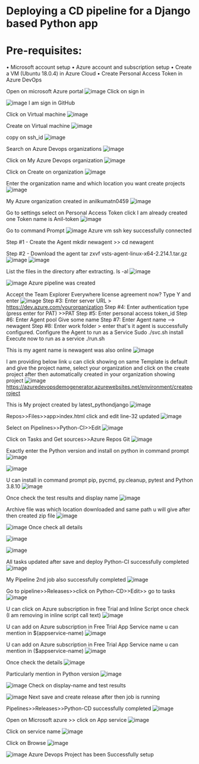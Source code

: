 # Deploying a CD pipeline for a Django based Python app

# Pre-requisites:
•	Microsoft account setup
•	Azure account and subscription setup
•	Create a VM (Ubuntu 18.0.4) in Azure Cloud
•	Create Personal Access Token in Azure DevOps

Open on microsoft Azure portal
![image](https://github.com/anilkumarn12/Deploying-a-CD-pipeline-for-a-Django-based-Python-app/assets/134625092/a0af0208-9607-4926-8083-1aa7ae5b6435)
Click on sign in


![image](https://github.com/anilkumarn12/Deploying-a-CD-pipeline-for-a-Django-based-Python-app/assets/134625092/2b374c87-dd3a-468e-b1b9-17164ac62488)
I am sign in GitHub 


Click  on Virtual machine
![image](https://github.com/anilkumarn12/Deploying-a-CD-pipeline-for-a-Django-based-Python-app/assets/134625092/4f946ee2-becd-4165-bc33-6852bf5abb70)


Create on Virtual machine
![image](https://github.com/anilkumarn12/Deploying-a-CD-pipeline-for-a-Django-based-Python-app/assets/134625092/1ebb8aea-0d6f-45a4-8b61-b43c153ae82b)


copy on ssh_id
![image](https://github.com/anilkumarn12/Deploying-a-CD-pipeline-for-a-Django-based-Python-app/assets/134625092/94d08bd3-895c-4dfc-90e5-9e30f4203ad2)


Search on  Azure Devops organizations
![image](https://github.com/anilkumarn12/Deploying-a-CD-pipeline-for-a-Django-based-Python-app/assets/134625092/859c10f3-cd0f-4f24-8537-bef3db306ff0)


Click on My Azure Devops organization
![image](https://github.com/anilkumarn12/Deploying-a-CD-pipeline-for-a-Django-based-Python-app/assets/134625092/216d01aa-0f4d-419d-b99f-011ac8ddb3e4)


Click  on Create on organization
![image](https://github.com/anilkumarn12/Deploying-a-CD-pipeline-for-a-Django-based-Python-app/assets/134625092/4b64d35c-be8d-4a68-bdf2-28ce47c07f05)


Enter the organization name and which location you want create projects
![image](https://github.com/anilkumarn12/Deploying-a-CD-pipeline-for-a-Django-based-Python-app/assets/134625092/1031fcad-e631-4392-8403-afac9657061f)


My Azure organization created in anilkumatn0459
![image](https://github.com/anilkumarn12/Deploying-a-CD-pipeline-for-a-Django-based-Python-app/assets/134625092/8f323423-c083-441b-8423-f3121ce2bc16)


Go to settings select on Personal Access Token click
I am already created one Token name is Anil-token
![image](https://github.com/anilkumarn12/Deploying-a-CD-pipeline-for-a-Django-based-Python-app/assets/134625092/4fa86524-5b25-4991-bb64-abc139bea84b)


Go to command Prompt
![image](https://github.com/anilkumarn12/Deploying-a-CD-pipeline-for-a-Django-based-Python-app/assets/134625092/ff255f63-dcd6-49b2-bef8-345f0168f812)
Azure vm ssh key successfully connected


Step #1 - Create the Agent
 mkdir newagent >> cd newagent

Step #2 - Download the agent
tar zxvf vsts-agent-linux-x64-2.214.1.tar.gz
![image](https://github.com/anilkumarn12/Deploying-a-CD-pipeline-for-a-Django-based-Python-app/assets/134625092/f8f8d414-b73c-49f3-8e5d-d9c997b97460)
![image](https://github.com/anilkumarn12/Deploying-a-CD-pipeline-for-a-Django-based-Python-app/assets/134625092/7f20a079-b472-4a86-b99b-e497effcf282)


List the files in the directory after extracting.
ls -al
![image](https://github.com/anilkumarn12/Deploying-a-CD-pipeline-for-a-Django-based-Python-app/assets/134625092/aabe6caf-5206-45a6-971f-e2a36570e62e)

![image](https://github.com/anilkumarn12/Deploying-a-CD-pipeline-for-a-Django-based-Python-app/assets/134625092/6053d636-4ef0-4498-abfc-96d8a3bcdb68)
Azure pipeline was created


Accept the Team Explorer Everywhere license agreement now?
Type Y and enter
 ![image](https://github.com/anilkumarn12/Deploying-a-CD-pipeline-for-a-Django-based-Python-app/assets/134625092/cc0b17ea-7028-4cb4-8013-9a9e27e150ad)
Step #3:
Enter server URL >
https://dev.azure.com/yourorganization
Step #4:
Enter authentication type (press enter for PAT) >>PAT
Step #5:
Enter personal access token_id
Step #6:
Enter Agent pool
Give some name
Step #7:
Enter Agent name --> newagent
Step #8:
Enter work folder > enter
that's it agent is successfully configured.
Configure the Agent to run as a Service
Sudo ./svc.sh install
Execute now to run as a service
./run.sh


This is my agent  name is newagent was also online
![image](https://github.com/anilkumarn12/Deploying-a-CD-pipeline-for-a-Django-based-Python-app/assets/134625092/d30e40dc-defa-4a4a-b586-b399c7852f9f)


I am providing below link u can click showing on same Template is default and give the project name, select your organization and click on the create project after then automatically created in your organization showing project 
![image](https://github.com/anilkumarn12/Deploying-a-CD-pipeline-for-a-Django-based-Python-app/assets/134625092/0e881dd5-42aa-4887-9145-f39e9dc1b429)
https://azuredevopsdemogenerator.azurewebsites.net/environment/createproject


This is My project  created by latest_pythondjango
![image](https://github.com/anilkumarn12/Deploying-a-CD-pipeline-for-a-Django-based-Python-app/assets/134625092/f0481f47-c46c-4873-9c8d-99dfcec53bf7)


Repos>>Files>>app>index.html click and edit line-32 updated
![image](https://github.com/anilkumarn12/Deploying-a-CD-pipeline-for-a-Django-based-Python-app/assets/134625092/dc6fd677-f65c-40be-a8fc-3ac341b9228c)


Select on Pipelines>>Python-CI>>Edit
![image](https://github.com/anilkumarn12/Deploying-a-CD-pipeline-for-a-Django-based-Python-app/assets/134625092/af98e2dd-d4f9-4214-95a4-b104333b0f75)


Click on Tasks and Get sources>>Azure Repos Git
![image](https://github.com/anilkumarn12/Deploying-a-CD-pipeline-for-a-Django-based-Python-app/assets/134625092/2bf6c8ae-9661-4af3-9ec5-a66f59df0469)


Exactly enter the Python version and install on python in command prompt
![image](https://github.com/anilkumarn12/Deploying-a-CD-pipeline-for-a-Django-based-Python-app/assets/134625092/4460f1e2-263b-4ff8-b34c-8839c7b3e65e)

![image](https://github.com/anilkumarn12/Deploying-a-CD-pipeline-for-a-Django-based-Python-app/assets/134625092/7ed40a37-2d74-45f1-8ebd-9aba6085d106)


U can install in command prompt pip, pycmd, py.cleanup, pytest and Python 3.8.10
![image](https://github.com/anilkumarn12/Deploying-a-CD-pipeline-for-a-Django-based-Python-app/assets/134625092/26457fae-3549-489e-bd81-466e7e734dd8)


Once check the test results and display name
![image](https://github.com/anilkumarn12/Deploying-a-CD-pipeline-for-a-Django-based-Python-app/assets/134625092/3bf667ba-ae70-4672-805f-8ef351ec4a8d)


Archive file was which location downloaded and same path u will give after then created zip file
![image](https://github.com/anilkumarn12/Deploying-a-CD-pipeline-for-a-Django-based-Python-app/assets/134625092/73f8443d-56f2-4cf9-8473-25cea4e9d0c1)

![image](https://github.com/anilkumarn12/Deploying-a-CD-pipeline-for-a-Django-based-Python-app/assets/134625092/f53684e8-5735-44b5-aa03-eb8cfd708571)
Once check all details


![image](https://github.com/anilkumarn12/Deploying-a-CD-pipeline-for-a-Django-based-Python-app/assets/134625092/3122f2cf-5ac8-4876-b6f6-a140eb73ce54)

![image](https://github.com/anilkumarn12/Deploying-a-CD-pipeline-for-a-Django-based-Python-app/assets/134625092/9be14a18-3908-4e9e-a703-25642b536271)


All tasks updated after save and deploy
Python-CI successfully completed
![image](https://github.com/anilkumarn12/Deploying-a-CD-pipeline-for-a-Django-based-Python-app/assets/134625092/3bf10d8d-ac41-4fec-81b7-7f30e1215dc8)


My Pipeline 2nd job also successfully completed
![image](https://github.com/anilkumarn12/Deploying-a-CD-pipeline-for-a-Django-based-Python-app/assets/134625092/fb456442-db3f-418b-ae05-a113cb445a03)


Go to pipeline>>Releases>>click on Python-CD>>Edit>> go to tasks
![image](https://github.com/anilkumarn12/Deploying-a-CD-pipeline-for-a-Django-based-Python-app/assets/134625092/986df2c1-546c-4676-b070-2e1c4b79d508)


U can click on Azure subscription in free Trial and Inline Script once check (I am removing in inline script call text)
![image](https://github.com/anilkumarn12/Deploying-a-CD-pipeline-for-a-Django-based-Python-app/assets/134625092/987b3ede-d0ea-4d44-83e7-fc94fbae9831)


U can add on Azure subscription in Free Trial
App Service name u can mention in $(appservice-name)
![image](https://github.com/anilkumarn12/Deploying-a-CD-pipeline-for-a-Django-based-Python-app/assets/134625092/88d6c733-fdd0-48b3-9379-bab4caf35c06)


U can add on Azure subscription in Free Trial
App Service name u can mention in ($appservice-name)
![image](https://github.com/anilkumarn12/Deploying-a-CD-pipeline-for-a-Django-based-Python-app/assets/134625092/f8d2a631-465d-4582-b3aa-2b19100dda59)


Once check the details
![image](https://github.com/anilkumarn12/Deploying-a-CD-pipeline-for-a-Django-based-Python-app/assets/134625092/cee0dd89-8c10-4478-9b41-7ae4325d6602)


Particularly mention in Python version
![image](https://github.com/anilkumarn12/Deploying-a-CD-pipeline-for-a-Django-based-Python-app/assets/134625092/42d76112-5933-4935-90ab-32567e71f4ae)


![image](https://github.com/anilkumarn12/Deploying-a-CD-pipeline-for-a-Django-based-Python-app/assets/134625092/6ae86db1-7184-41c5-b11a-db4025761388)
Check on display-name and test results 


![image](https://github.com/anilkumarn12/Deploying-a-CD-pipeline-for-a-Django-based-Python-app/assets/134625092/6a26ed82-20c7-4fc0-8661-3ff3b88e10b5)
Next save and create release after then job is running 


Pipelines>>Releases>>Python-CD successfully completed
![image](https://github.com/anilkumarn12/Deploying-a-CD-pipeline-for-a-Django-based-Python-app/assets/134625092/1511c22c-55b6-404d-985a-ca893ac44e15)


Open on Microsoft azure >> click on App service
![image](https://github.com/anilkumarn12/Deploying-a-CD-pipeline-for-a-Django-based-Python-app/assets/134625092/bdf9e467-81ca-43f0-93cc-6c8ec02e054d)


Click on service name
![image](https://github.com/anilkumarn12/Deploying-a-CD-pipeline-for-a-Django-based-Python-app/assets/134625092/c8a8b35b-af31-4616-ab0f-d09176997f51)


Click on Browse 
![image](https://github.com/anilkumarn12/Deploying-a-CD-pipeline-for-a-Django-based-Python-app/assets/134625092/fd2503f6-d11b-4606-b8bc-9cabfbcd4c34)


![image](https://github.com/anilkumarn12/Deploying-a-CD-pipeline-for-a-Django-based-Python-app/assets/134625092/5eef65b0-bc78-4e39-add0-0c22ebab8fbd)
Azure Devops Project has been Successfully setup

